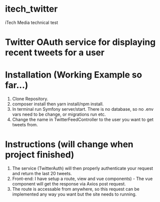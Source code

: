 # itech_twitter
iTech Media technical test

# Twitter OAuth service for displaying recent tweets for a user

# Installation (Working Example so far...)
1) Clone Repository.
2) composer install then yarn install/npm install.
3) In terminal run Symfony server/start. There is no database, so no .env vars need to be change, or migrations run etc.
4) Change the name in TwitterFeedController to the user you want to get tweets from.

# Instructions (will change when project finished)
1) The service (TwitterAuth) will then properly authenticate your request and return the last 20 tweets.
2) Front-end: I have setup a route, view and vue components) - The vue component will get the response via Axios post request.
3) The route is accessable from anywhere, so this request can be implemented any way you want but the site needs to running.

